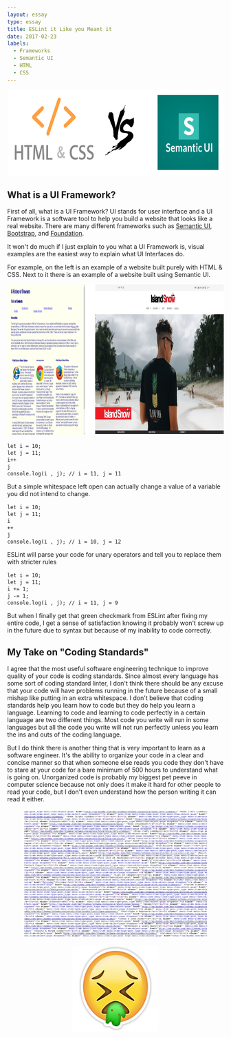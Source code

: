 ```yaml
---
layout: essay
type: essay
title: ESLint it Like you Meant it
date: 2017-02-23
labels:
  - Frameworks
  - Semantic UI
  - HTML
  - CSS
---
```


<p align="center">
  <img src="../images/htmlVSsui.png" height="200" width="700"/>
</p>

## What is a UI Framework?

First of all, what is a UI Framework? UI stands for user interface and a UI Framework is a software tool to help you build a website that looks like a real website. There are many different frameworks such as [Semantic UI](http://semantic-ui.com/), [Bootstrap](http://getbootstrap.com/), and [Foundation](http://foundation.zurb.com/).

It won't do much if I just explain to you what a UI Framework is, visual examples are the easiest way to explain what UI Interfaces do.

For example, on the left is an example of a website built purely with HTML & CSS. Next to it there is an example of a website built using Semantic UI.

<p align="center">
  <img src="../images/rawVSframework.png" height="350" width="900"/>
</p>

```
let i = 10;
let j = 11;
i++
j
console.log(i , j); // i = 11, j = 11

```

But a simple whitespace left open can actually change a value of a variable you did not intend to change.

```
let i = 10;
let j = 11;
i
++
j
console.log(i , j); // i = 10, j = 12

```
ESLint will parse your code for unary operators and tell you to replace them with stricter rules

```
let i = 10;
let j = 11;
i += 1;
j -= 1;
console.log(i , j); // i = 11, j = 9
```
But when I finally get that green checkmark from ESLint after fixing my entire code, I get a sense of satisfaction knowing it probably won't screw up in the future due to syntax but because of my inability to code correctly.

## My Take on "Coding Standards"

I agree that the most useful software engineering technique to improve quality of your code is coding standards. Since almost every language has some sort of coding standard linter, I don't think there should be any excuse that your code will have problems running in the future because of a small mishap like putting in an extra whitespace. I don't believe that coding standards help you learn how to code but they do help you learn a language. Learning to code and learning to code perfectly in a certain language are two different things. Most code you write will run in some languages but all the code you write will not run perfectly unless you learn the ins and outs of the coding language.

But I do think there is another thing that is very important to learn as a software engineer. It's the ability to organize your code in a clear and concise manner so that when someone else reads you code they don't have to stare at your code for a bare minimum of 500 hours to understand what is going on. Unorganized code is probably my biggest pet peeve in computer science because not only does it make it hard for other people to read your code, but I don't even understand how the person writing it can read it either. 

<p align="center">
  <img src="../images/messycode.png" height="300" width="425"/>
</p>

<p align="center">
  <img src="../images/pukeEmoji.png" height="200" width="200"/>
</p>
